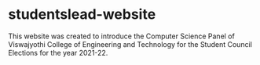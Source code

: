 # studentslead-website
This website was created to introduce the Computer Science Panel of Viswajyothi College of Engineering and Technology for the Student Council Elections for the year 2021-22.






